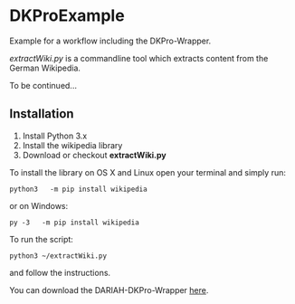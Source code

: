 DKProExample
============

Example for a workflow including the DKPro-Wrapper.

_extractWiki.py_ is a commandline tool which extracts content from the German Wikipedia.



To be continued...

Installation
------------
1. Install Python 3.x
2. Install the wikipedia library
3. Download or checkout __extractWiki.py__


To install the library on OS X and Linux open your terminal and simply run:

```
python3   -m pip install wikipedia
```

or on Windows:
```
py -3   -m pip install wikipedia
```

To run the script:

```
python3 ~/extractWiki.py
```

and follow the instructions.

You can download the DARIAH-DKPro-Wrapper [here](https://github.com/DARIAH-DE/DARIAH-DKPro-Wrapper).

